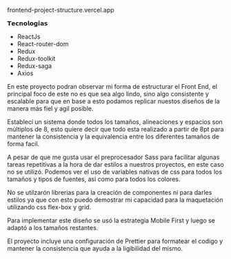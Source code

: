 frontend-project-structure.vercel.app

𝗧𝗲𝗰𝗻𝗼𝗹𝗼𝗴𝗶𝗮𝘀
- ReactJs
- React-router-dom
- Redux
- Redux-toolkit
- Redux-saga
- Axios

En este proyecto podran observar mi forma de estructurar el Front End, el principal foco de este no es que sea algo lindo, sino algo consistente y escalable para que en base a esto podamos replicar nuestos diseños de la manera más fiel y agil posible.

Establecí un sistema donde todos los tamaños, alineaciones y espacios son múltiplos de 8, esto quiere decir que todo esta realizado a partir de 8pt para mantener la consistencia y la equivalencia entre los diferentes tamaños de forma facil.

A pesar de que me gusta usar el preprocesador Sass para facilitar algunas tareas repetitivas a la hora de dar estilos a nuestros proyectos, en este caso no se utilizó. Podemos ver el uso de variables nativas de css para todos los tamaños y tipos de fuentes, asi como para todos los colores.

No se utilzarón librerias para la creación de componentes ni para darles estilos ya que con esto puedo demostrar mi capacidad para la maquetación utilizando css flex-box y grid. 

Para implementar este diseño se usó la estrategia Mobile First y luego se adaptó a los tamaños restantes.

El proyecto incluye una configuración de Prettier para formatear el codigo y mantener la consistencia que ayuda a la ligibilidad del mismo.
